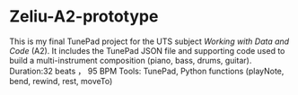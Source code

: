 # Zeliu-A2-prototype
This is my final TunePad project for the UTS subject *Working with Data and Code* (A2).
It includes the TunePad JSON file and supporting code used to build a multi-instrument composition (piano, bass, drums, guitar).
Duration:32 beats ， 95 BPM
Tools: TunePad, Python functions (playNote, bend, rewind, rest, moveTo)
